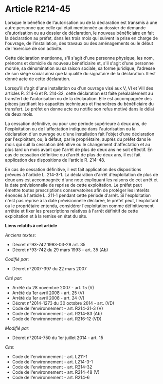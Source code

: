 # Article R214-45

Lorsque le bénéfice de l'autorisation ou de la déclaration est transmis à une autre personne que celle qui était mentionnée
au dossier de demande d'autorisation ou au dossier de déclaration, le nouveau bénéficiaire en fait la déclaration au préfet,
dans les trois mois qui suivent la prise en charge de l'ouvrage, de l'installation, des travaux ou des aménagements ou le
début de l'exercice de son activité. 

Cette déclaration mentionne, s'il s'agit d'une personne physique, les nom, prénoms et domicile du nouveau bénéficiaire et,
s'il s'agit d'une personne morale, sa dénomination ou sa raison sociale, sa forme juridique, l'adresse de son siège social
ainsi que la qualité du signataire de la déclaration. Il est donné acte de cette déclaration. 

Lorsqu'il s'agit d'une installation ou d'un ouvrage visé aux V, VI et VIII des articles R. 214-6 et R. 214-32, cette
déclaration est faite préalablement au transfert de l'autorisation ou de la déclaration. Elle est accompagnée des pièces
justifiant les capacités techniques et financières du bénéficiaire du transfert. Le préfet en donne acte ou notifie son refus
motivé dans le délai de deux mois. 

La cessation définitive, ou pour une période supérieure à deux ans, de l'exploitation ou de l'affectation indiquée dans
l'autorisation ou la déclaration d'un ouvrage ou d'une installation fait l'objet d'une déclaration par l'exploitant, ou, à
défaut, par le propriétaire, auprès du préfet dans le mois qui suit la cessation définitive ou le changement d'affectation et
au plus tard un mois avant que l'arrêt de plus de deux ans ne soit effectif. En cas de cessation définitive ou d'arrêt de
plus de deux ans, il est fait application des dispositions de l'article R. 214-48. 

En cas de cessation définitive, il est fait application des dispositions prévues à l'article L. 214-3-1. La déclaration
d'arrêt d'exploitation de plus de deux ans est accompagnée d'une note expliquant les raisons de cet arrêt et la date
prévisionnelle de reprise de cette exploitation. Le préfet peut émettre toutes prescriptions conservatoires afin de protéger
les intérêts énoncés à l'article L. 211-1 pendant cette période d'arrêt. Si l'exploitation n'est pas reprise à la date
prévisionnelle déclarée, le préfet peut, l'exploitant ou le propriétaire entendu, considérer l'exploitation comme
définitivement arrêtée et fixer les prescriptions relatives à l'arrêt définitif de cette exploitation et à la remise en état
du site.

**Liens relatifs à cet article**

_Anciens textes_:

  - Décret n°93-742 1993-03-29 art. 35
  - Décret n°93-742 du 29 mars 1993 - art. 35 (Ab)

_Codifié par_:

  - Décret n°2007-397 du 22 mars 2007

_Cité par_:

  - Arrêté du 28 novembre 2007 - art. 15 (V)
  - Arrêté du 1er avril 2008 - art. 25 (V)
  - Arrêté du 1er avril 2008 - art. 24 (V)
  - Décret n°2014-1273 du 30 octobre 2014 - art. (VD)
  - Code de l'environnement - art. R214-31-3 (V)
  - Code de l'environnement - art. R214-83 (Ab)
  - Code de l'environnement - art. R216-12 (VD)

_Modifié par_:

  - Décret n°2014-750 du 1er juillet 2014 - art. 15

_Cite_:

  - Code de l'environnement - art. L211-1
  - Code de l'environnement - art. L214-3-1
  - Code de l'environnement - art. R214-32
  - Code de l'environnement - art. R214-48 (V)
  - Code de l'environnement - art. R214-6
